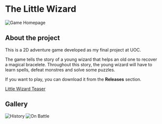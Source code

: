 # The Little Wizard
![Game Homepage](/images/home.jpg)

## About the project
This is a 2D adventure game developed as my final project at UOC. 

The game tells the story of a young wizard that helps an old one to recover a magical bracelete. Throughout this story, the young wizard will have to learn spells, defeat monstres and solve some puzzles.

If you want to play, you can download it from the **Releases** section. 

[Little Wizard Teaser](https://www.youtube.com/watch?v=tIVACKYk134)

## Gallery
![History](/images/dialogs.jpg)
![On Battle](/images/battle.JPG)

